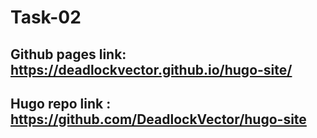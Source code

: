 # Task-02

## Github pages link: https://deadlockvector.github.io/hugo-site/

## Hugo repo link : https://github.com/DeadlockVector/hugo-site